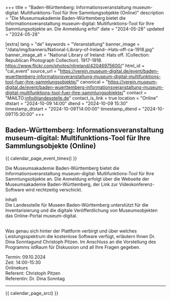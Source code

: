+++
title = "Baden-Württemberg:  Informationsveranstaltung museum-digital: Multifunktions-Tool für Ihre Sammlungsobjekte (Online)"
description = "Die Museumsakademie Baden-Württemberg bietet die Informationsveranstaltung museum-digital: Multifunktions-Tool für Ihre Sammlungsobjekte an. Die Anmeldung erfol"
date = "2024-05-28"
updated = "2024-05-28"

[extra]
lang = "de"
keywords = "Veranstaltung"
banner_image = "/data/img/banners/National-Library-of-Ireland--Hats-off-ca-1918.jpg"
banner_image_alt = "National Library of Ireland:  Hats off. (Collection: Republican Photograph Collection). 1917-1918. https://www.flickr.com/photos/nlireland/42046975600/"
html_id = "cal_event"
source_url = "https://verein.museum-digital.de/event/baden-wuerttemberg-informationsveranstaltung-museum-digital-multifunktions-tool-fuer-ihre-sammlungsobjekte/"
canonical = "https://verein.museum-digital.de/event/baden-wuerttemberg-informationsveranstaltung-museum-digital-multifunktions-tool-fuer-ihre-sammlungsobjekte/"
contact = "MAILTO:info@landesstelle.de"
contact_is_link = true
location = "Online"
dtstart = "2024-10-09 14:00"
dtend = "2024-10-09 15:30"
timestamp_dtstart = "2024-10-09T14:00:00"
timestamp_dtend = "2024-10-09T15:30:00"
+++

## Baden-Württemberg:  Informationsveranstaltung museum-digital: Multifunktions-Tool für Ihre Sammlungsobjekte (Online)

{{ calendar_page_event_times() }}

Die Museumsakademie Baden-Württemberg bietet die Informationsveranstaltung museum-digital: Multifunktions-Tool für Ihre Sammlungsobjekte an. Die Anmeldung erfolgt über die Webseite der Museumsakademie Baden-Württemberg, der Link zur Videokonferenz-Software wird rechtzeitig verschickt. 

Inhalt<br />
Die Landesstelle für Museen Baden-Württemberg unterstützt für die Inventarisierung und die digitale Veröffentlichung von Museumsobjekten das Online-Portal museum-digital. 

<br />
Was genau sich hinter der Plattform verbirgt und über welches Leistungsspektrum die kostenlose Software verfügt, erläutern Ihnen Dr. Dina Sonntagund Christoph Pitzen. Im Anschluss an die Vorstellung des Programms istRaum für Diskussion und all Ihre Fragen gegeben. 

Termin:  09.10.2024<br />
Zeit: 14:00-15:30<br />
Onlinekurs<br />
Referent:  Christoph Pitzen<br />
Referentin:  Dr. Dina Sonntag

----

{{ calendar_page_src() }}